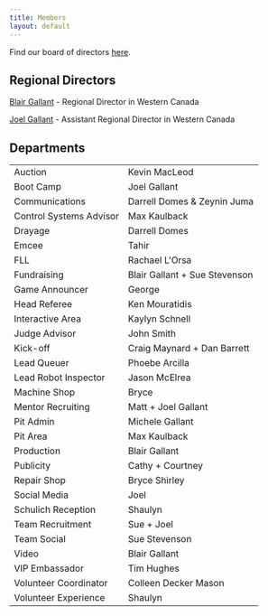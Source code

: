 ```yaml
---
title: Members
layout: default
---
```


Find our board of directors [here](/resources/BoD.pdf).

## Regional Directors
[Blair Gallant](mailto:blair@frcwest.com) - Regional Director in Western Canada

[Joel Gallant](mailto:joel@frcwest.com) - Assistant Regional Director in Western Canada

## Departments
<table class="table table-bordered table-striped">
    <tr><td>Auction</td><td>Kevin MacLeod</td></tr>
    <tr><td>Boot Camp</td><td>Joel Gallant</td></tr>
    <tr><td>Communications</td><td>Darrell Domes & Zeynin Juma</td></tr>
    <tr><td>Control Systems Advisor</td><td>Max Kaulback</td></tr>
    <tr><td>Drayage</td><td>Darrell Domes</td></tr>
    <tr><td>Emcee</td><td>Tahir</td></tr>
    <tr><td>FLL</td><td>Rachael L'Orsa</td></tr>
    <tr><td>Fundraising</td><td>Blair Gallant + Sue Stevenson</td></tr>
    <tr><td>Game Announcer</td><td>George</td></tr>
    <tr><td>Head Referee</td><td>Ken Mouratidis</td></tr>
    <tr><td>Interactive Area</td><td>Kaylyn Schnell</td></tr>
    <tr><td>Judge Advisor</td><td>John Smith</td></tr>
    <tr><td>Kick-off</td><td>Craig Maynard + Dan Barrett</td></tr>
    <tr><td>Lead Queuer</td><td>Phoebe Arcilla</td></tr>
    <tr><td>Lead Robot Inspector</td><td>Jason McElrea</td></tr>
    <tr><td>Machine Shop</td><td>Bryce</td></tr>
    <tr><td>Mentor Recruiting</td><td>Matt + Joel Gallant</td></tr>
    <tr><td>Pit Admin</td><td>Michele Gallant</td></tr>
    <tr><td>Pit Area</td><td>Max Kaulback</td></tr>
    <tr><td>Production</td><td>Blair Gallant</td></tr>
    <tr><td>Publicity</td><td>Cathy + Courtney</td></tr>
    <tr><td>Repair Shop</td><td>Bryce Shirley</td></tr>
    <tr><td>Social Media</td><td>Joel</td></tr>
    <tr><td>Schulich Reception</td><td>Shaulyn</td></tr>
    <tr><td>Team Recruitment</td><td>Sue + Joel</td></tr>
    <tr><td>Team Social</td><td>Sue Stevenson</td></tr>
    <tr><td>Video</td><td>Blair Gallant</td></tr>
    <tr><td>VIP Embassador</td><td>Tim Hughes</td></tr>
    <tr><td>Volunteer Coordinator</td><td>Colleen Decker Mason</td></tr>
    <tr><td>Volunteer Experience</td><td>Shaulyn</td></tr>
</table>
